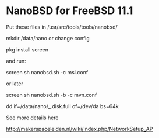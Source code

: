 # NanoBSD for FreeBSD 11.1


Put these files in /usr/src/tools/tools/nanobsd/

mkdir /data/nano or change config

pkg install screen

and run:

screen sh nanobsd.sh -c msl.conf 

or later 

screen sh nanobsd.sh -b -c mvn.conf

dd if=/data/nano/_.disk.full of=/dev/da<x> bs=64k  

See more details here

http://makerspaceleiden.nl/wiki/index.php/NetworkSetup_AP




